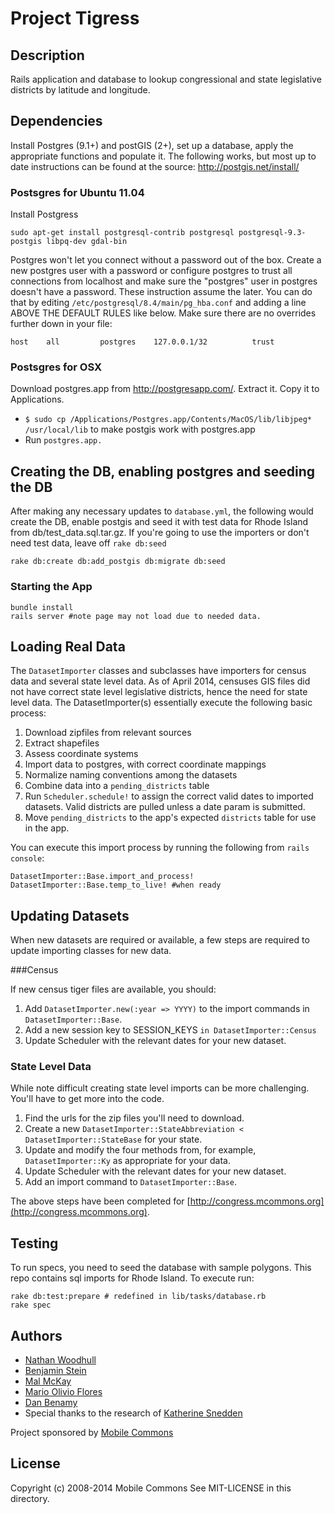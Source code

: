 # Project Tigress

## Description

Rails application and database to lookup congressional and state legislative districts by latitude and longitude.

## Dependencies

Install Postgres (9.1+) and postGIS (2+), set up a database, apply the appropriate functions and populate it.  The following works, but most up to date instructions can be found at the source: http://postgis.net/install/


### Postsgres for Ubuntu 11.04

Install Postgress

    sudo apt-get install postgresql-contrib postgresql postgresql-9.3-postgis libpq-dev gdal-bin

Postgres won't let you connect without a password out of the box. Create a new postgres user with a password or configure postgres to trust all connections from localhost and make sure the "postgres" user in postgres doesn't have a password. These instruction assume the later. You can do that by editing `/etc/postgresql/8.4/main/pg_hba.conf` and adding a line ABOVE THE DEFAULT RULES like below.  Make sure there are no overrides further down in your file:

    host    all         postgres    127.0.0.1/32          trust

### Postsgres for OSX

Download postgres.app from http://postgresapp.com/.
Extract it.
Copy it to Applications.

* `$ sudo cp /Applications/Postgres.app/Contents/MacOS/lib/libjpeg* /usr/local/lib` to make postgis work with postgres.app
* Run `postgres.app.`

## Creating the DB, enabling postgres and seeding the DB

After making any necessary updates to `database.yml`, the following would create the DB, enable postgis and seed it with test data for Rhode Island from db/test_data.sql.tar.gz.  If you're going to use the importers or don't need test data, leave off `rake db:seed`

    rake db:create db:add_postgis db:migrate db:seed


### Starting the App

    bundle install
    rails server #note page may not load due to needed data.


## Loading Real Data

The `DatasetImporter` classes and subclasses have importers for census data and several state level data.  As of April 2014, censuses GIS files did not have correct state level legislative districts, hence the need for state level data. The DatasetImporter(s) essentially execute the following basic process:

1. Download zipfiles from relevant sources
2. Extract shapefiles
3. Assess coordinate systems
4. Import data to postgres, with correct coordinate mappings
5. Normalize naming conventions among the datasets
6. Combine data into a `pending_districts` table
7. Run `Scheduler.schedule!` to assign the correct valid dates to imported datasets.  Valid districts are pulled unless a date param is submitted.
8. Move `pending_districts` to the app's expected `districts` table for use in the app.

You can execute this import process by running the following from `rails console`:

    DatasetImporter::Base.import_and_process!
    DatasetImporter::Base.temp_to_live! #when ready

## Updating Datasets

When new datasets are required or available, a few steps are required to update importing classes for new data.

###Census

If new census tiger files are available, you should:

1. Add `DatasetImporter.new(:year => YYYY)` to the import commands in `DatasetImporter::Base`.
2. Add a new session key to SESSION_KEYS `in DatasetImporter::Census`
3. Update Scheduler with the relevant dates for your new dataset.


### State Level Data

While note difficult creating state level imports can be more challenging.  You'll have to get more into the code.

1. Find the urls for the zip files you'll need to download.
2. Create a new `DatasetImporter::StateAbbreviation < DatasetImporter::StateBase` for your state.
3. Update and modify the four methods from, for example, `DatasetImporter::Ky` as appropriate for your data.
4. Update Scheduler with the relevant dates for your new dataset.
5. Add an import command to `DatasetImporter::Base`.

The above steps have been completed for [http://congress.mcommons.org](http://congress.mcommons.org).

## Testing

To run specs, you need to seed the database with sample polygons.  This repo contains sql imports for Rhode Island. To execute run:

    rake db:test:prepare # redefined in lib/tasks/database.rb
    rake spec


## Authors

 - [Nathan Woodhull](mailto:nathan@mcommons.com)
 - [Benjamin Stein](mailto:ben@mcommons.com)
 - [Mal McKay](mailto:mal@mcommons.com)
 - [Mario Olivio Flores](mailto:mflores3@gmail.com)
 - [Dan Benamy](mailto:dbenamy@mcommons.com)
 - Special thanks to the research of [Katherine Snedden](mailto:katherine@mobilecommons.com)

Project sponsored by [Mobile Commons](http://www.mobilecommons.com/)


## License

Copyright (c) 2008-2014 Mobile Commons
See MIT-LICENSE in this directory.
